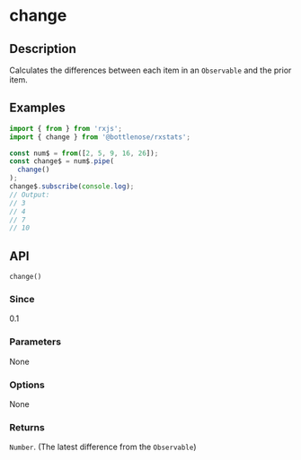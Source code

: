 # change

## Description

Calculates the differences between each item in an `Observable` and the prior item.

## Examples

```javascript
import { from } from 'rxjs';
import { change } from '@bottlenose/rxstats';

const num$ = from([2, 5, 9, 16, 26]);
const change$ = num$.pipe(
  change()
);
change$.subscribe(console.log);
// Output:
// 3
// 4
// 7
// 10
```

## API

```text
change()
```

### Since

0.1

### Parameters

None

### Options

None

### Returns

`Number`. \(The latest difference from the `Observable`\)

